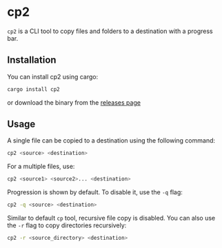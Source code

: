 # cp2

`cp2` is a CLI tool to copy files and folders to a destination with a progress bar.

## Installation

You can install cp2 using cargo:

```bash
cargo install cp2
```

or download the binary from the [releases page](https://github.com/akshaybabloo/cp2/releases)

## Usage

A single file can be copied to a destination using the following command:

```bash
cp2 <source> <destination>
```

For a multiple files, use:

```bash
cp2 <source1> <source2>... <destination>
```

Progression is shown by default. To disable it, use the `-q` flag:

```bash
cp2 -q <source> <destination>
```

Similar to default `cp` tool, recursive file copy is disabled. You can also use the `-r` flag to copy directories recursively:

```bash
cp2 -r <source_directory> <destination>
```
